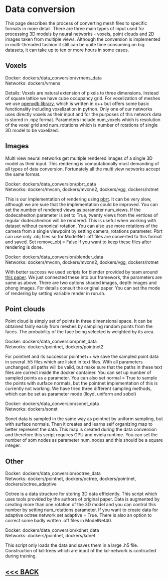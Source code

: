 # Data conversion

This page describes the process of converting mesh files to specific formats in more detail. There are three main types of input used for processing 3D models by neural networks - voxels, point clouds and 2D images taken from multiple views. Although the conversion is implemented in multi-threaded fashion it still can be quite time consuming on big datasets, it can take up to ten or more hours in some cases.

## Voxels

Docker: dockers/data_conversion/vrnens_data  
Networks: dockers/vrnens  

Details: Voxels are natural extension of pixels to three dimensions. Instead of square lattice we have cube occupancy grid. For voxelization of meshes we use [openvdb library](https://www.openvdb.org/), which is written in c++ but offers some basic functionality including voxelization in python. Only one of our networks uses directly voxels as their input and for the purposes of this network data is stored in .npz format. Parameters include num_voxels which is resolution of the voxel grid and num_rotations which is number of rotations of single 3D model to be voxelized.

## Images

Multi view neural networks get multiple rendered images of a single 3D model as their input. This rendering is computationally most demanding of all types of data conversion. Fortunately all the multi view networks accept the same format.

Docker: dockers/data_conversion/pbrt_data  
Networks: dockers/mvcnn, dockers/mvcnn2, dockers/vgg, dockers/rotnet

This is our implementation of rendering using [pbrt](https://www.pbrt.org/). It can be very slow, although we are sure that the implementation could be improved. You can set the number of rendered views as parameter num_views. If the dodecahedron parameter is set to True, twenty views from the vertices of regular dodecahedron will be rendered. This is useful when working with dataset without canonical rotation. You can also use more rotations of the camera from a single viewpoint by setting camera_rotations parameter. Pbrt can use only .obj files so for ModelNet .off files are converted to this format and saved. Set remove_obj = False if you want to keep these files after rendering is done.

Docker: dockers/data_conversion/blender_data  
Networks: dockers/mvcnn, dockers/mvcnn2, dockers/vgg, dockers/rotnet

With better success we used scripts for blender provided by team around [this paper](https://people.cs.umass.edu/%7Ejcsu/papers/shape_recog/). We just connected these into our framework, the parameters are same as above. There are two options shaded images, depth images and phong images. For details consult the original paper. You can set the mode of rendering by setting variable render in run.sh.

## Point clouds

Point cloud is simply set of points in three dimensional space. It can be obtained fairly easily from meshes by sampling random points from the faces. The probability of the face being selected is weighted by its area.

Docker: dockers/data_conversion/pnet_data  
Networks: dockers/pointnet, dockers/pointnet2

For pointnet and its successor pointnet++ we save the sampled point data in several .h5 files which are listed in text files. With all parameters unchanged, all paths will be valid, but make sure that the paths in these text files are correct inside the docker container. You can set up number of sampled points as a parameter. You can also set normal = True to sample the points with surface normals, but the pointnet implementation of this is currently not working.
We have tried three different sampling methods, which can be set as parameter mode (lloyd, uniform and sobol)

Docker: dockers/data_conversion/sonet_data  
Networks: dockers/sonet

Sonet data is sampled in the same way as pointnet by uniform sampling, but with surface normals. Then it creates and learns self organizing map to better represent the data. This map is created during the data conversion and therefore this script requires GPU and nvidia runtime. You can set the number of som nodes as parameter num_nodes and this should be a square integer.

## Other

Docker: dockers/data_conversion/octree_data  
Networks: dockers/pointnet, dockers/octree, dockers/pointnet, dockers/octree_adaptive

Octree is a data structure for storing 3D data efficiently. This script which uses tools provided by the authors of original paper. Data is augmented by creating more than one rotation of the 3D model and you can control this number by setting num_rotations parameter. If you want to create data for adaptive octree network set adaptive = True. There is also an option to correct some badly written .off files in ModelNet40.

Docker: dockers/data_conversion/kdnet_data  
Networks: dockers/pointnet, dockers/kdnet

This script only loads the data and saves them in a large .h5 file. Construction of kd-trees which are input of the kd-network is contructed during training.

## [<<< BACK](README.md)
